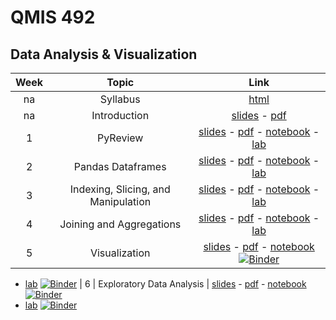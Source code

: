 # QMIS 492
## Data Analysis & Visualization



|Week | Topic        | Link  |
| :---: | :-------------: |:-------------:|
| na | Syllabus      | [html](http://bit.ly/mis492_syl) |
| na | Introduction     | [slides](http://qmisr.github.io/mis492/intro.slides.html) -  [pdf](http://qmisr.github.io/mis492/intro.pdf)  
| 1 | PyReview| [slides](http://qmisr.github.io/mis492/week1.slides.html) -  [pdf](http://qmisr.github.io/mis492/week1.pdf) -  [notebook](http://qmisr.github.io/mis492/week1.ipynb) - [lab](http://qmisr.github.io/mis492/week1_lab.ipynb)
| 2 | Pandas Dataframes| [slides](http://qmisr.github.io/mis492/week2.slides.html) -  [pdf](http://qmisr.github.io/mis492/week2.pdf) -  [notebook](http://qmisr.github.io/mis492/week2.ipynb) - [lab](http://qmisr.github.io/mis492/week2_lab.ipynb)
| 3 | Indexing, Slicing, and Manipulation| [slides](http://qmisr.github.io/mis492/week3.slides.html) -  [pdf](http://qmisr.github.io/mis492/week3.pdf) -  [notebook](http://qmisr.github.io/mis492/week3.ipynb) - [lab](http://qmisr.github.io/mis492/week3_lab.ipynb)
| 4 | Joining and Aggregations | [slides](http://qmisr.github.io/mis492/week4.slides.html) -  [pdf](http://qmisr.github.io/mis492/week4.pdf) -  [notebook](http://qmisr.github.io/mis492/week4.ipynb) - [lab](http://qmisr.github.io/mis492/week4_lab.ipynb)
| 5 | Visualization | [slides](http://qmisr.github.io/mis492/week5.slides.html) -  [pdf](http://qmisr.github.io/mis492/week5.pdf) -  [notebook](http://qmisr.github.io/mis492/week5.ipynb) [![Binder](https://mybinder.org/badge.svg)](https://mybinder.org/v2/gh/qmisr/mis492/master?filepath=week5.ipynb)
- [lab](http://qmisr.github.io/mis492/week5_lab.ipynb) [![Binder](https://mybinder.org/badge.svg)](https://mybinder.org/v2/gh/qmisr/mis492/master?filepath=week5_lab.ipynb)
| 6 | Exploratory Data Analysis | [slides](http://qmisr.github.io/mis492/week6.slides.html) -  [pdf](http://qmisr.github.io/mis492/week6.pdf) -  [notebook](http://qmisr.github.io/mis492/week6.ipynb) [![Binder](https://mybinder.org/badge.svg)](https://mybinder.org/v2/gh/qmisr/mis492/master?filepath=week6.ipynb)
- [lab](http://qmisr.github.io/mis492/week6_lab.ipynb) [![Binder](https://mybinder.org/badge.svg)](https://mybinder.org/v2/gh/qmisr/mis492/master?filepath=week6_lab.ipynb)
